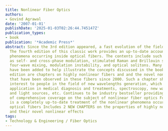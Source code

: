 ```yaml
---
title: Nonlinear Fiber Optics
authors:
- Govind Agrawal
date: '2007-01-01'
publishDate: '2025-01-03T02:26:44.745147Z'
publication_types:
- book
publication: '*Academic Press*'
abstract: Since the 3rd edition appeared, a fast evolution of the field has occurred.
  The fourth edition of this classic work provides an up-to-date account of the nonlinear
  phenomena occurring inside optical fibers. The contents include such important topics
  as self- and cross-phase modulation, stimulated Raman and Brillouin scattering,
  four-wave mixing, modulation instability, and optical solitons. Many new figures
  have been added to help illustrate the concepts discussed in the book.New to this
  edition are chapters on highly nonlinear fibers and and the novel nonlinear effects
  that have been observed in these fibers since 2000. Such a chapter should be of
  interest to people in the field of new wavelengths generation, which has potential
  application in medical diagnosis and treatments, spectroscopy, new wavelength lasers
  and light sources, etc. Continues to be industry bestseller providing unique source
  of comprehensive coverage on the subject of nonlinear fiber optics Fourth Edition
  is a completely up-to-date treatment of the nonlinear phenomena occurring inside
  optical fibers Includes 2 NEW CHAPTERS on the properties of highly nonlinear fibers
  and their novel nonlinear effects
tags:
- Technology & Engineering / Fiber Optics
---
```

